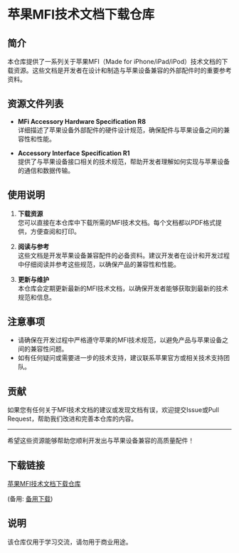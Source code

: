 # 苹果MFI技术文档下载仓库

## 简介

本仓库提供了一系列关于苹果MFI（Made for iPhone/iPad/iPod）技术文档的下载资源。这些文档是开发者在设计和制造与苹果设备兼容的外部配件时的重要参考资料。

## 资源文件列表

- **MFi Accessory Hardware Specification R8**  
  详细描述了苹果设备外部配件的硬件设计规范，确保配件与苹果设备之间的兼容性和性能。

- **Accessory Interface Specification R1**  
  提供了与苹果设备接口相关的技术规范，帮助开发者理解如何实现与苹果设备的通信和数据传输。

## 使用说明

1. **下载资源**  
   您可以直接在本仓库中下载所需的MFI技术文档。每个文档都以PDF格式提供，方便查阅和打印。

2. **阅读与参考**  
   这些文档是开发苹果设备兼容配件的必备资料。建议开发者在设计和开发过程中仔细阅读并参考这些规范，以确保产品的兼容性和性能。

3. **更新与维护**  
   本仓库会定期更新最新的MFI技术文档，以确保开发者能够获取到最新的技术规范和信息。

## 注意事项

- 请确保在开发过程中严格遵守苹果的MFI技术规范，以避免产品与苹果设备之间的兼容性问题。
- 如有任何疑问或需要进一步的技术支持，建议联系苹果官方或相关技术支持团队。

## 贡献

如果您有任何关于MFI技术文档的建议或发现文档有误，欢迎提交Issue或Pull Request，帮助我们改进和完善本仓库的内容。

---

希望这些资源能够帮助您顺利开发出与苹果设备兼容的高质量配件！

## 下载链接
[苹果MFI技术文档下载仓库](https://pan.quark.cn/s/e7bc5397264a) 

(备用: [备用下载](https://pan.baidu.com/s/1oKapBPfdH_fWVpZBNS05iw?pwd=1234))

## 说明

该仓库仅用于学习交流，请勿用于商业用途。
